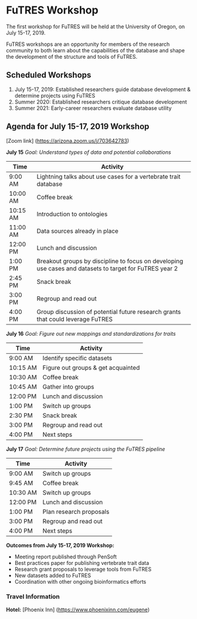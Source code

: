 # FuTRES Workshop
The first workshop for FuTRES will be held at the University of Oregon, on July 15-17, 2019.

FuTRES workshops are an opportunity for members of the research community to both learn about the capabilities of the database and shape the development of the structure and tools of FuTRES.

## Scheduled Workshops
1. July 15-17, 2019: Established researchers guide database development & determine projects using FuTRES
2. Summer 2020: Established researchers critique database development
3. Summer 2021: Early-career researchers evaluate database utility

## Agenda for July 15-17, 2019 Workshop

[Zoom link] (https://arizona.zoom.us/j/703642783)

**July 15**
*Goal: Understand types of data and potential collaborations*

| Time | Activity |
| --- | --- |
| 9:00 AM | Lightning talks about use cases for a vertebrate trait database |
| 10:00 AM | Coffee break |
| 10:15 AM | Introduction to ontologies |
| 11:00 AM | Data sources already in place |
| 12:00 PM | Lunch and discussion |
| 1:00 PM | Breakout groups by discipline to focus on developing use cases and datasets to target for FuTRES year 2 |
| 2:45 PM | Snack break |
| 3:00 PM | Regroup and read out |
| 4:00 PM | Group discussion of potential future research grants that could leverage FuTRES |

**July 16**
*Goal: Figure out new mappings and standardizations for traits*

| Time | Activity |
| --- | --- |
| 9:00 AM | Identify specific datasets |
| 10:15 AM | Figure out groups & get acquainted |
| 10:30 AM | Coffee break |
| 10:45 AM | Gather into groups |
| 12:00 PM | Lunch and discussion |
| 1:00 PM | Switch up groups |
| 2:30 PM | Snack break |
| 3:00 PM | Regroup and read out |
| 4:00 PM | Next steps |


**July 17**
*Goal: Determine future projects using the FuTRES pipeline*

| Time | Activity |
| --- | --- |
| 9:00 AM | Switch up groups |
| 9:45 AM | Coffee break |
| 10:30 AM | Switch up groups |
| 12:00 PM | Lunch and discussion |
| 1:00 PM | Plan research proposals |
| 3:00 PM | Regroup and read out |
| 4:00 PM | Next steps |

**Outcomes from July 15-17, 2019 Workshop:**
- Meeting report published through PenSoft
- Best practices paper for publishing vertebrate trait data
- Research grant proposals to leverage tools from FuTRES
- New datasets added to FuTRES
- Coordination with other ongoing bioinformatics efforts

### Travel Information


**Hotel:** [Phoenix Inn] (https://www.phoenixinn.com/eugene)

